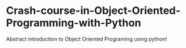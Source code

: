 # Crash-course-in-Object-Oriented-Programming-with-Python
Abstract introduction to Object Oriented Programing using python!
